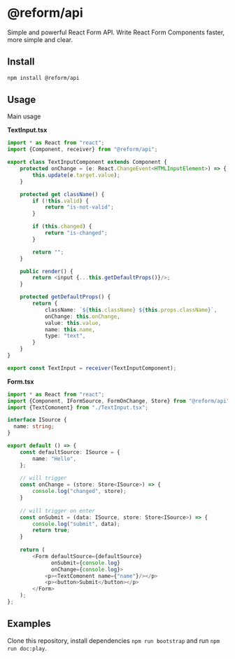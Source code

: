 # @reform/api

Simple and powerful React Form API. 
Write React Form Components faster, more simple and clear.
  
## Install

```bash
npm install @reform/api
```  

## Usage

Main usage

**TextInput.tsx**
```typescript jsx
import * as React from "react";
import {Component, receiver} from "@reform/api";

export class TextInputComponent extends Component {
    protected onChange = (e: React.ChangeEvent<HTMLInputElement>) => {
        this.update(e.target.value);
    }

    protected get className() {
        if (!this.valid) {
            return "is-not-valid";
        }

        if (this.changed) {
            return "is-changed";
        }

        return "";
    }

    public render() {
        return <input {...this.getDefaultProps()}/>;
    }

    protected getDefaultProps() {
        return {
            className: `${this.className} ${this.props.className}`,
            onChange: this.onChange,
            value: this.value,
            name: this.name,
            type: "text",
        }
    }
}

export const TextInput = receiver(TextInputComponent);
```

**Form.tsx**

```typescript jsx
import * as React from "react";
import {Component, IFormSource, FormOnChange, Store} from "@reform/api";
import {TextComonent} from "./TextInput.tsx";

interface ISource {
  name: string;
}

export default () => {
    const defaultSource: ISource = {
        name: "Hello",
    };
    
    // will trigger 
    const onChange = (store: Store<ISource>) => {
        console.log("changed", store);
    }
        
    // will trigger on enter
    const onSubmit = (data: ISource, store: Store<ISource>) => {
        console.log("submit", data);
        return true;
    }
    
    return (
        <Form defaultSource={defaultSource}
              onSubmit={console.log}
              onChange={console.log}>
            <p><TextComonent name={"name"}/></p>
            <p><button>Submit</button></p>
        </Form>
    );
};
```

## Examples

Clone this repository, install dependencies `npm run bootstrap` and run `npm run doc:play`.
